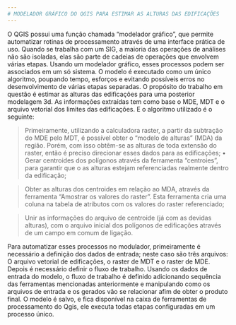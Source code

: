 ```yaml
---
# MODELADOR GRÁFICO DO QGIS PARA ESTIMAR AS ALTURAS DAS EDIFICAÇÕES
---
```

O QGIS possui uma função chamada “modelador gráfico”, que permite automatizar rotinas de processamento através de uma interface prática de uso. Quando se trabalha com um SIG, a maioria das operações de análises não são isoladas, elas são parte de cadeias de operações que envolvem várias etapas. Usando um modelador gráfico, esses processos podem ser associados em um só sistema. O modelo é executado como um único algoritmo, poupando tempo, esforços e evitando possíveis erros no desenvolvimento de várias etapas separadas. O propósito do trabalho em questão é estimar as alturas das edificações para uma posterior modelagem 3d. As informações extraídas tem como base o MDE,
MDT e o arquivo vetorial dos limites das edificações. E o algoritmo utilizado é o seguinte:

> Primeiramente, utilizando a calculadora raster, a partir da subtração do MDE pelo MDT, é possível obter o “modelo de alturas” (MDA) da região.
Porém, com isso obtêm-se as alturas de toda extensão do raster, então é preciso direcionar esses dados para as edificações; • Gerar centroides dos polígonos através da ferramenta “centroies”, para garantir que o as alturas estejam referenciadas realmente dentro da edificação;

> Obter as alturas dos centroides em relação ao MDA, através da ferramenta “Amostrar os valores do raster”. Esta ferramenta cria uma coluna na tabela de atributos com os valores do raster referenciado;

> Unir as informações do arquivo de centroide (já com as devidas alturas), com o arquivo inicial dos polígonos de edificações através de um campo em comum de ligação. 

Para automatizar esses processos no modulador, primeiramente é necessário a definição dos dados de entrada; neste caso são três arquivos: O arquivo vetorial de edificações, o raster de MDT e o raster de MDE. Depois é necessário definir o fluxo de trabalho. Usando os dados de entrada do modelo, o fluxo de trabalho é definido adicionando sequência das ferramentas mencionadas anteriormente e manipulando como os arquivos de entrada e os gerados vão se relacionar afim de obter o produto final. O modelo é salvo, e fica disponível na caixa de ferramentas de processamento do Qgis, ele executa todas etapas configuradas em um processo único.





